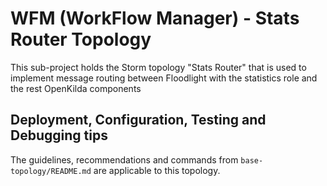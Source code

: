# WFM (WorkFlow Manager) - Stats Router Topology

This sub-project holds the Storm topology "Stats Router" that is used to implement
message routing between Floodlight with the statistics role and the rest OpenKilda components

## Deployment, Configuration, Testing and Debugging tips 

The guidelines, recommendations and commands from `base-topology/README.md`
are applicable to this topology. 